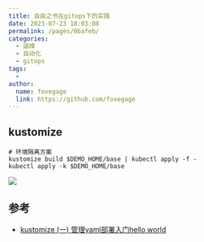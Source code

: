 ```yaml
---
title: 自由之书在gitops下的实践
date: 2023-07-23 18:03:08
permalink: /pages/0bafeb/
categories:
  - 运维
  - 自动化
  - gitops
tags:
  -
author:
  name: fovegage
  link: https://github.com/fovegage
---
```


## kustomize

```
# 环境隔离方案
kustomize build $DEMO_HOME/base | kubectl apply -f -
kubectl apply -k $DEMO_HOME/base
```

![](https://obsidian-foveagge.oss-cn-beijing.aliyuncs.com/blog/kZyNC8.png)

## 参考

- [kustomize (一) 管理yaml部署入门hello world](https://blog.csdn.net/xixihahalelehehe/article/details/107925618)